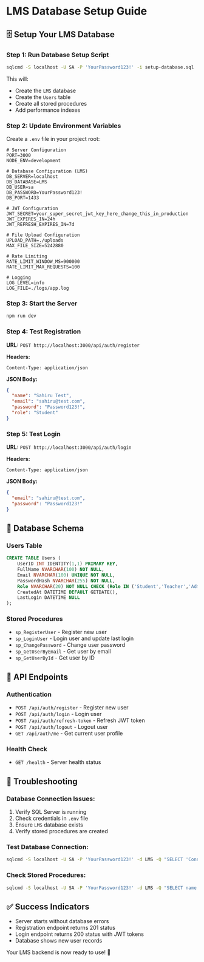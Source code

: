 # LMS Database Setup Guide

## 🗄️ **Setup Your LMS Database**

### **Step 1: Run Database Setup Script**

```bash
sqlcmd -S localhost -U SA -P 'YourPassword123!' -i setup-database.sql
```

This will:
- Create the `LMS` database
- Create the `Users` table
- Create all stored procedures
- Add performance indexes

### **Step 2: Update Environment Variables**

Create a `.env` file in your project root:

```env
# Server Configuration
PORT=3000
NODE_ENV=development

# Database Configuration (LMS)
DB_SERVER=localhost
DB_DATABASE=LMS
DB_USER=sa
DB_PASSWORD=YourPassword123!
DB_PORT=1433

# JWT Configuration
JWT_SECRET=your_super_secret_jwt_key_here_change_this_in_production
JWT_EXPIRES_IN=24h
JWT_REFRESH_EXPIRES_IN=7d

# File Upload Configuration
UPLOAD_PATH=./uploads
MAX_FILE_SIZE=5242880

# Rate Limiting
RATE_LIMIT_WINDOW_MS=900000
RATE_LIMIT_MAX_REQUESTS=100

# Logging
LOG_LEVEL=info
LOG_FILE=./logs/app.log
```

### **Step 3: Start the Server**

```bash
npm run dev
```

### **Step 4: Test Registration**

**URL:** `POST http://localhost:3000/api/auth/register`

**Headers:**
```
Content-Type: application/json
```

**JSON Body:**
```json
{
  "name": "Sahiru Test",
  "email": "sahiru@test.com",
  "password": "Password123!",
  "role": "Student"
}
```

### **Step 5: Test Login**

**URL:** `POST http://localhost:3000/api/auth/login`

**Headers:**
```
Content-Type: application/json
```

**JSON Body:**
```json
{
  "email": "sahiru@test.com",
  "password": "Password123!"
}
```

## 🔧 **Database Schema**

### **Users Table**
```sql
CREATE TABLE Users (
    UserID INT IDENTITY(1,1) PRIMARY KEY,
    FullName NVARCHAR(100) NOT NULL,
    Email NVARCHAR(100) UNIQUE NOT NULL,
    PasswordHash NVARCHAR(255) NOT NULL,
    Role NVARCHAR(20) NOT NULL CHECK (Role IN ('Student','Teacher','Admin')),
    CreatedAt DATETIME DEFAULT GETDATE(),
    LastLogin DATETIME NULL
);
```

### **Stored Procedures**
- `sp_RegisterUser` - Register new user
- `sp_LoginUser` - Login user and update last login
- `sp_ChangePassword` - Change user password
- `sp_GetUserByEmail` - Get user by email
- `sp_GetUserById` - Get user by ID

## 🚀 **API Endpoints**

### **Authentication**
- `POST /api/auth/register` - Register new user
- `POST /api/auth/login` - Login user
- `POST /api/auth/refresh-token` - Refresh JWT token
- `POST /api/auth/logout` - Logout user
- `GET /api/auth/me` - Get current user profile

### **Health Check**
- `GET /health` - Server health status

## 🐛 **Troubleshooting**

### **Database Connection Issues:**
1. Verify SQL Server is running
2. Check credentials in `.env` file
3. Ensure `LMS` database exists
4. Verify stored procedures are created

### **Test Database Connection:**
```bash
sqlcmd -S localhost -U SA -P 'YourPassword123!' -d LMS -Q "SELECT 'Connected successfully!'"
```

### **Check Stored Procedures:**
```bash
sqlcmd -S localhost -U SA -P 'YourPassword123!' -d LMS -Q "SELECT name FROM sys.procedures WHERE name LIKE 'sp_%'"
```

## ✅ **Success Indicators**

- Server starts without database errors
- Registration endpoint returns 201 status
- Login endpoint returns 200 status with JWT tokens
- Database shows new user records

Your LMS backend is now ready to use! 🎉

